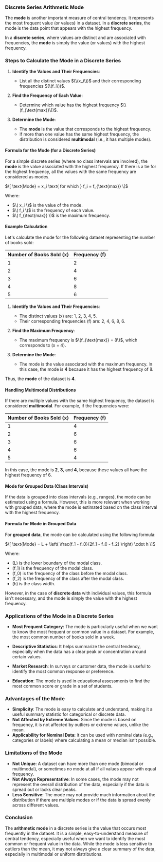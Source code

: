 ### **Discrete Series Arithmetic Mode**

The **mode** is another important measure of central tendency. It represents the most frequent value (or values) in a dataset. In a **discrete series**, the mode is the data point that appears with the highest frequency.

In a **discrete series**, where values are distinct and are associated with frequencies, the **mode** is simply the value (or values) with the highest frequency.

### **Steps to Calculate the Mode in a Discrete Series**

1. **Identify the Values and Their Frequencies**:
   - List all the distinct values $(\(x_i\))$ and their corresponding frequencies $(\(f_i\))$.

2. **Find the Frequency of Each Value**:
   - Determine which value has the highest frequency $(\(f_{\text{max}}\))$.

3. **Determine the Mode**:
   - The **mode** is the value that corresponds to the highest frequency.
   - If more than one value has the same highest frequency, the distribution is considered **multimodal** (i.e., it has multiple modes).

#### **Formula for the Mode (for a Discrete Series)**

For a simple discrete series (where no class intervals are involved), the **mode** is the value associated with the highest frequency. If there is a tie for the highest frequency, all the values with the same frequency are considered as modes.

$\[
\text{Mode} = x_i \text{ for which } f_i = f_{\text{max}}
\]$

Where:
- $\( x_i \)$ is the value of the mode.
- $\( f_i \)$ is the frequency of each value.
- $\( f_{\text{max}} \)$ is the maximum frequency.

#### **Example Calculation**

Let's calculate the mode for the following dataset representing the number of books sold:

| Number of Books Sold (x) | Frequency (f) |
|---------------------------|---------------|
| 1                         | 2             |
| 2                         | 4             |
| 3                         | 6             |
| 4                         | 8             |
| 5                         | 6             |

1. **Identify the Values and Their Frequencies**:
   - The distinct values \(x\) are: 1, 2, 3, 4, 5.
   - Their corresponding frequencies \(f\) are: 2, 4, 6, 8, 6.

2. **Find the Maximum Frequency**:
   - The maximum frequency is $\(f_{\text{max}} = 8\)$, which corresponds to \(x = 4\).

3. **Determine the Mode**:
   - The mode is the value associated with the maximum frequency. In this case, the mode is **4** because it has the highest frequency of 8.

Thus, the **mode** of the dataset is **4**.

#### **Handling Multimodal Distributions**

If there are multiple values with the same highest frequency, the dataset is considered **multimodal**. For example, if the frequencies were:

| Number of Books Sold (x) | Frequency (f) |
|---------------------------|---------------|
| 1                         | 4             |
| 2                         | 6             |
| 3                         | 6             |
| 4                         | 6             |
| 5                         | 4             |

In this case, the mode is **2**, **3**, and **4**, because these values all have the highest frequency of 6.

#### **Mode for Grouped Data (Class Intervals)**

If the data is grouped into class intervals (e.g., ranges), the mode can be estimated using a formula. However, this is more relevant when working with grouped data, where the mode is estimated based on the class interval with the highest frequency.

#### **Formula for Mode in Grouped Data**

For **grouped data**, the mode can be calculated using the following formula:

$\[
\text{Mode} = L + \left( \frac{f_1 - f_0}{2f_1 - f_0 - f_2} \right) \cdot h
\]$

Where:
- \(L\) is the lower boundary of the modal class.
- \(f_1\) is the frequency of the modal class.
- \(f_0\) is the frequency of the class before the modal class.
- \(f_2\) is the frequency of the class after the modal class.
- \(h\) is the class width.

However, in the case of **discrete data** with individual values, this formula isn't necessary, and the mode is simply the value with the highest frequency.

### **Applications of the Mode in a Discrete Series**

- **Most Frequent Category**: The mode is particularly useful when we want to know the most frequent or common value in a dataset. For example, the most common number of books sold in a week.
  
- **Descriptive Statistics**: It helps summarize the central tendency, especially when the data has a clear peak or concentration around certain values.

- **Market Research**: In surveys or customer data, the mode is useful to identify the most common response or preference.

- **Education**: The mode is used in educational assessments to find the most common score or grade in a set of students.

### **Advantages of the Mode**

- **Simplicity**: The mode is easy to calculate and understand, making it a useful summary statistic for categorical or discrete data.
- **Not Affected by Extreme Values**: Since the mode is based on frequency, it is not affected by outliers or extreme values, unlike the mean.
- **Applicability for Nominal Data**: It can be used with nominal data (e.g., categories or labels) where calculating a mean or median isn’t possible.

### **Limitations of the Mode**

- **Not Unique**: A dataset can have more than one mode (bimodal or multimodal), or sometimes no mode at all if all values appear with equal frequency.
- **Not Always Representative**: In some cases, the mode may not represent the overall distribution of the data, especially if the data is spread out or lacks clear peaks.
- **Less Sensitive**: The mode may not provide much information about the distribution if there are multiple modes or if the data is spread evenly across different values.

### **Conclusion**

The **arithmetic mode** in a discrete series is the value that occurs most frequently in the dataset. It is a simple, easy-to-understand measure of central tendency, especially useful when we want to identify the most common or frequent value in the data. While the mode is less sensitive to outliers than the mean, it may not always give a clear summary of the data, especially in multimodal or uniform distributions.
